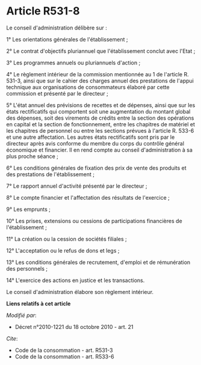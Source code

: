 # Article R531-8

Le conseil d'administration délibère sur : 

1° Les orientations générales de l'établissement ; 

2° Le contrat d'objectifs pluriannuel que l'établissement conclut avec l'Etat ; 

3° Les programmes annuels ou pluriannuels d'action ; 

4° Le règlement intérieur de la commission mentionnée au 1 de l'article R. 531-3, ainsi que sur le cahier des charges annuel
des prestations de l'appui technique aux organisations de consommateurs élaboré par cette commission et présenté par le
directeur ; 

5° L'état annuel des prévisions de recettes et de dépenses, ainsi que sur les états rectificatifs qui comportent soit une
augmentation du montant global des dépenses, soit des virements de crédits entre la section des opérations en capital et la
section de fonctionnement, entre les chapitres de matériel et les chapitres de personnel ou entre les sections prévues à
l'article R. 533-6 et une autre affectation. Les autres états rectificatifs sont pris par le directeur après avis conforme du
membre du corps du contrôle général économique et financier. Il en rend compte au conseil d'administration à sa plus proche
séance ; 

6° Les conditions générales de fixation des prix de vente des produits et des prestations de l'établissement ; 

7° Le rapport annuel d'activité présenté par le directeur ; 

8° Le compte financier et l'affectation des résultats de l'exercice ; 

9° Les emprunts ; 

10° Les prises, extensions ou cessions de participations financières de l'établissement ; 

11° La création ou la cession de sociétés filiales ; 

12° L'acceptation ou le refus de dons et legs ; 

13° Les conditions générales de recrutement, d'emploi et de rémunération des personnels ; 

14° L'exercice des actions en justice et les transactions. 

Le conseil d'administration élabore son règlement intérieur.

**Liens relatifs à cet article**

_Modifié par_:

  - Décret n°2010-1221 du 18 octobre 2010 - art. 21

_Cite_:

  - Code de la consommation - art. R531-3
  - Code de la consommation - art. R533-6
